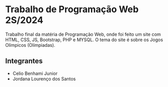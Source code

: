 # Trabalho de Programação Web 2S/2024

Trabalho final da matéria de Programação Web, onde foi feito um site com HTML, CSS, JS, Bootstrap, PHP e MYSQL. O tema do site é sobre os Jogos Olímpicos (Olímpiadas).

## Integrantes
- Celio Benhami Junior
- Jordana Lourenço dos Santos